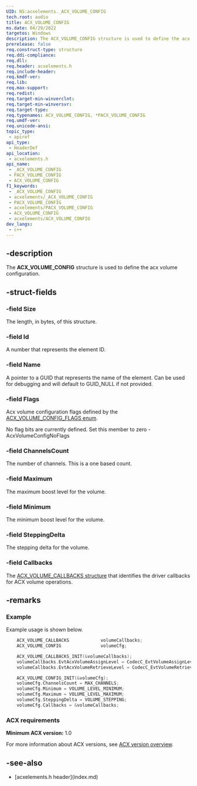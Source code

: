 ```yaml
---
UID: NS:acxelements._ACX_VOLUME_CONFIG
tech.root: audio 
title: ACX_VOLUME_CONFIG
ms.date: 04/29/2022
targetos: Windows
description: The ACX_VOLUME_CONFIG structure is used to define the acx volume configuration.
prerelease: false
req.construct-type: structure
req.ddi-compliance: 
req.dll: 
req.header: acxelements.h
req.include-header: 
req.kmdf-ver: 
req.lib: 
req.max-support: 
req.redist: 
req.target-min-winverclnt: 
req.target-min-winversvr: 
req.target-type: 
req.typenames: ACX_VOLUME_CONFIG, *PACX_VOLUME_CONFIG
req.umdf-ver: 
req.unicode-ansi: 
topic_type:
 - apiref
api_type:
 - HeaderDef
api_location:
 - acxelements.h
api_name:
 - _ACX_VOLUME_CONFIG
 - PACX_VOLUME_CONFIG
 - ACX_VOLUME_CONFIG
f1_keywords:
 - _ACX_VOLUME_CONFIG
 - acxelements/_ACX_VOLUME_CONFIG
 - PACX_VOLUME_CONFIG
 - acxelements/PACX_VOLUME_CONFIG
 - ACX_VOLUME_CONFIG
 - acxelements/ACX_VOLUME_CONFIG
dev_langs:
 - c++
---
```


## -description

The **ACX_VOLUME_CONFIG** structure is used to define the acx volume configuration.

## -struct-fields

### -field Size

The length, in bytes, of this structure.

### -field Id

A number that represents the element ID.

### -field Name

A pointer to a GUID that represents the name of the element. Can be used for debugging and will default to GUID_NULL if not provided.

### -field Flags

Acx volume configuration flags defined by the [ACX_VOLUME_CONFIG_FLAGS enum](ne-acxelements-acx_volume_config_flags.md).

No flag bits are currently defined. Set this member to zero - AcxVolumeConfigNoFlags

### -field ChannelsCount

The number of channels. This is a one based count.

### -field Maximum

The maximum boost level for the volume.

### -field Minimum

The minimum boost level for the volume.

### -field SteppingDelta

The stepping delta for the volume.

### -field Callbacks

The [ACX_VOLUME_CALLBACKS structure](ns-acxelements-acx_volume_callbacks.md) that identifies the driver callbacks for ACX volume operations.

## -remarks

### Example

Example usage is shown below.

```cpp
    ACX_VOLUME_CALLBACKS            volumeCallbacks;
    ACX_VOLUME_CONFIG               volumeCfg;

    ACX_VOLUME_CALLBACKS_INIT(&volumeCallbacks);
    volumeCallbacks.EvtAcxVolumeAssignLevel = CodecC_EvtVolumeAssignLevelCallback;
    volumeCallbacks.EvtAcxVolumeRetrieveLevel = CodecC_EvtVolumeRetrieveLevelCallback;

    ACX_VOLUME_CONFIG_INIT(&volumeCfg);
    volumeCfg.ChannelsCount = MAX_CHANNELS;
    volumeCfg.Minimum = VOLUME_LEVEL_MINIMUM;
    volumeCfg.Maximum = VOLUME_LEVEL_MAXIMUM;
    volumeCfg.SteppingDelta = VOLUME_STEPPING;
    volumeCfg.Callbacks = &volumeCallbacks;

```

### ACX requirements

**Minimum ACX version:** 1.0

For more information about ACX versions, see [ACX version overview](/windows-hardware/drivers/audio/acx-version-overview).

## -see-also

- [acxelements.h header\]\(index.md\)
